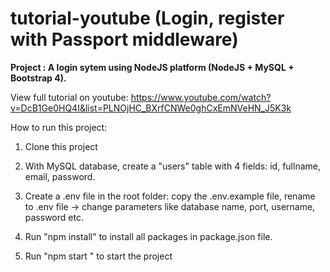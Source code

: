 # tutorial-youtube (Login, register with Passport middleware)

**Project : A login sytem using NodeJS platform (NodeJS + MySQL + Bootstrap 4).**

View full tutorial on youtube: https://www.youtube.com/watch?v=DcB1Ge0HQ4I&list=PLNOjHC_BXrfCNWe0ghCxEmNVeHN_J5K3k

How to run this project: 

1. Clone this project

2. With MySQL database, create a "users" table with 4 fields: id, fullname, email, password.

3. Create a .env file in the root folder: copy the .env.example file, rename to .env file -> change parameters like database name, port, username, password etc.

4. Run "npm install" to install all packages in package.json file.

5. Run "npm start " to start the project
